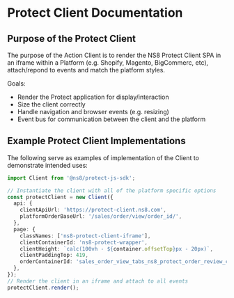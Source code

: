 # Protect Client Documentation

## Purpose of the Protect Client

The purpose of the Action Client is to render the NS8 Protect Client SPA in an iframe within a Platform (e.g. Shopify, Magento, BigCommerc, etc), attach/repond to events and match the platform styles.

Goals:

* Render the Protect application for display/interaction
* Size the client correctly
* Handle navigation and browser events (e.g. resizing)
* Event bus for communication between the client and the platform

## Example Protect Client Implementations

The following serve as examples of implementation of the Client to demonstrate intended uses:

```typescript
import Client from '@ns8/protect-js-sdk';

// Instantiate the client with all of the platform specific options
const protectClient = new Client({
  api: {
    clientApiUrl: 'https://protect-client.ns8.com',
    platformOrderBaseUrl: '/sales/order/view/order_id/',
  },
  page: {
    classNames: ['ns8-protect-client-iframe'],
    clientContainerId: 'ns8-protect-wrapper',
    clientHeight: `calc(100vh - ${container.offsetTop}px - 20px)`,
    clientPaddingTop: 419,
    orderContainerId: 'sales_order_view_tabs_ns8_protect_order_review_content',
  },
});
// Render the client in an iframe and attach to all events
protectClient.render();
```
